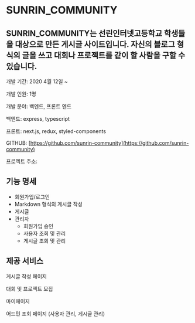 # SUNRIN_COMMUNITY

## SUNRIN_COMMUNITY는 선린인터넷고등학교 학생들을 대상으로 만든 게시글 사이트입니다. 자신의 블로그 형식의 글을 쓰고 대회나 프로젝트를 같이 할 사람을 구할 수 있습니다.

개발 기간:  2020 4월 12일 ~

개발 인원: 1명

개발 분야: 백엔드, 프론트 엔드

백엔드: express, typescript

프론트: next.js, redux, styled-components

GITHUB: [https://github.com/sunrin-community](https://github.com/sunrin-community)

프로젝트 주소:

## 기능 명세
- 회원가입/로그인
- Markdown 형식의 게시글 작성
- 게시글
- 관리자
    - 회원가입 승인
    - 사용자 조회 및 관리
    - 게시글 조회 및 관리

## 제공 서비스

게시글 작성 페이지

대회 및 프로젝트 모집

마이페이지

어드민 조회 페이지 (사용자 관리, 게시글 관리)